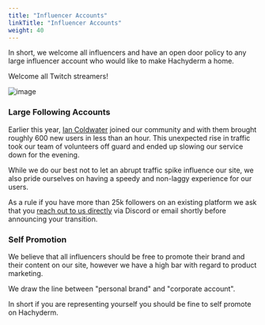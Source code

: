 ```yaml
---
title: "Influencer Accounts"
linkTitle: "Influencer Accounts"
weight: 40
---
```


In short, we welcome all influencers and have an open door policy to any large
influencer account who would like to make Hachyderm a home.

Welcome all Twitch streamers!

![image](https://user-images.githubusercontent.com/13757818/201457167-009a4829-33a3-4d57-96c5-341d201d6ac9.png)

### Large Following Accounts

Earlier this year, [Ian Coldwater](https://hachyderm.io/@ian) joined our
community and with them brought roughly 600 new users in less than an hour.
This unexpected rise in traffic took our team of volunteers off guard and ended
up slowing our service down for the evening.

While we do our best not to let an abrupt traffic spike influence our site, we
also pride ourselves on having a speedy and non-laggy experience for our users.

As a rule if you have more than 25k followers on an existing platform we ask
that you [reach out to us directly](https://hachyderm.io/about/more) via
Discord or email shortly before announcing your transition.

### Self Promotion

We believe that all influencers should be free to promote their brand and their
content on our site, however we have a high bar with regard to product
marketing.

We draw the line between "personal brand" and "corporate account".

In short if you are representing yourself you should be fine to self promote on
Hachyderm.

